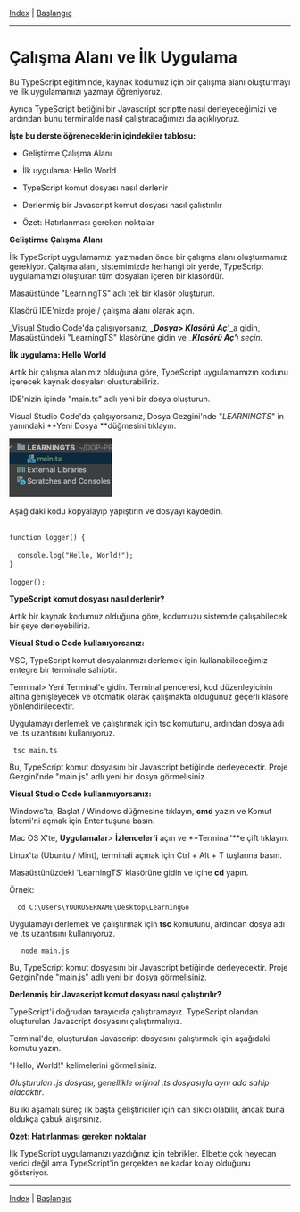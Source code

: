 [Index](index.md) | [Başlangıç](../readme.md)
___
# Çalışma Alanı ve İlk Uygulama

Bu TypeScript eğitiminde, kaynak kodumuz için bir çalışma alanı oluşturmayı ve ilk uygulamamızı yazmayı öğreniyoruz.

Ayrıca TypeScript betiğini bir Javascript scriptte nasıl derleyeceğimizi ve ardından bunu terminalde nasıl çalıştıracağımızı da açıklıyoruz.

**İşte bu derste öğreneceklerin içindekiler tablosu:**

* Geliştirme Çalışma Alanı

* İlk uygulama: Hello World 

* TypeScript komut dosyası nasıl derlenir 

* Derlenmiş bir Javascript komut dosyası nasıl çalıştırılır 

* Özet: Hatırlanması gereken noktalar

**Geliştirme Çalışma Alanı**

İlk TypeScript uygulamamızı yazmadan önce bir çalışma alanı oluşturmamız gerekiyor. Çalışma alanı, sistemimizde herhangi bir yerde, TypeScript uygulamamızı oluşturan tüm dosyaları içeren bir klasördür.

Masaüstünde "LearningTS" adlı tek bir klasör oluşturun. 

Klasörü IDE'nizde proje / çalışma alanı olarak açın. 

_Visual Studio Code'da çalışıyorsanız, _**_Dosya\> Klasörü Aç'_**_a gidin, Masaüstündeki "LearningTS" klasörüne gidin ve _**_Klasörü Aç'_**_ı seçin._

**İlk uygulama: Hello World**

Artık bir çalışma alanımız olduğuna göre, TypeScript uygulamamızın kodunu içerecek kaynak dosyaları oluşturabiliriz.

IDE'nizin içinde "main.ts" adlı yeni bir dosya oluşturun.

Visual Studio Code'da çalışıyorsanız, Dosya Gezgini'nde "_LEARNINGTS_" in yanındaki **Yeni Dosya **düğmesini tıklayın.

![](img/01.png)

Aşağıdaki kodu kopyalayıp yapıştırın ve dosyayı kaydedin.  

```typescript,editable

function logger() {

  console.log("Hello, World!");
}

logger();

```

**TypeScript komut dosyası nasıl derlenir?**

Artık bir kaynak kodumuz olduğuna göre, kodumuzu sistemde çalışabilecek bir şeye derleyebiliriz.

**Visual Studio Code kullanıyorsanız:**

VSC, TypeScript komut dosyalarımızı derlemek için kullanabileceğimiz entegre bir terminale sahiptir.

Terminal\> Yeni Terminal'e gidin. Terminal penceresi, kod düzenleyicinin altına genişleyecek ve otomatik olarak çalışmakta olduğunuz geçerli klasöre yönlendirilecektir.

Uygulamayı derlemek ve çalıştırmak için tsc komutunu, ardından dosya adı ve .ts uzantısını kullanıyoruz.

```shell, editable
 tsc main.ts
```
  
Bu, TypeScript komut dosyasını bir Javascript betiğinde derleyecektir. Proje Gezgini'nde "main.js" adlı yeni bir dosya görmelisiniz.

**Visual Studio Code kullanmıyorsanız:**

Windows'ta, Başlat / Windows düğmesine tıklayın, **cmd** yazın ve Komut İstemi'ni açmak için Enter tuşuna basın.

Mac OS X'te, **Uygulamalar**\> **İzlenceler'i** açın ve **Terminal'**e çift tıklayın.

Linux'ta (Ubuntu / Mint), terminali açmak için Ctrl + Alt + T tuşlarına basın.

Masaüstünüzdeki 'LearningTS' klasörüne gidin ve içine **cd** yapın.

Örnek:

```shell, editable
  cd C:\Users\YOURUSERNAME\Desktop\LearningGo
```
  
Uygulamayı derlemek ve çalıştırmak için **tsc** komutunu, ardından dosya adı ve .ts uzantısını kullanıyoruz.  

```shell, editable
   node main.js
```
  
  
Bu, TypeScript komut dosyasını bir Javascript betiğinde derleyecektir. Proje Gezgini'nde "main.js" adlı yeni bir dosya görmelisiniz.

**Derlenmiş bir Javascript komut dosyası nasıl çalıştırılır?**

TypeScript'i doğrudan tarayıcıda çalıştıramayız. TypeScript olandan oluşturulan Javascript dosyasını çalıştırmalıyız.

Terminal'de, oluşturulan Javascript dosyasını çalıştırmak için aşağıdaki komutu yazın.

"Hello, World!" kelimelerini görmelisiniz.

_Oluşturulan .js dosyası, genellikle orijinal .ts dosyasıyla aynı ada sahip olacaktır_.

Bu iki aşamalı süreç ilk başta geliştiriciler için can sıkıcı olabilir, ancak buna oldukça çabuk alışırsınız.

**Özet: Hatırlanması gereken noktalar**

İlk TypeScript uygulamanızı yazdığınız için tebrikler. Elbette çok heyecan verici değil ama TypeScript'in gerçekten ne kadar kolay olduğunu gösteriyor.

___
[Index](index.md) | [Başlangıç](../readme.md)

